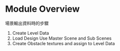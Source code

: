 # Module Overview

場景輸出資料時的步驟

1. Create Level Data
2. Load Design Use Master Scene and Sub Scenes
3. Create Obstacle textures and assign to Level Data
